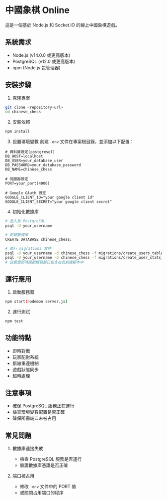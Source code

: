 # 中國象棋 Online

這是一個基於 Node.js 和 Socket.IO 的線上中國象棋遊戲。

## 系統需求

- Node.js (v14.0.0 或更高版本)
- PostgreSQL (v12.0 或更高版本)
- npm (Node.js 包管理器)

## 安裝步驟

1. 克隆專案

```bash
git clone <repository-url>
cd chinese_chess
```

2. 安裝依賴

```bash
npm install
```

3. 設置環境變數
   創建 `.env` 文件在專案根目錄，並添加以下配置：

```env
# 資料庫設定(postgresql)
DB_HOST=localhost
DB_USER=your_database_user
DB_PASSWORD=your_database_password
DB_NAME=chinese_chess

# 伺服器設定
PORT=your_port(4000)

# Google OAuth 設定
GOOGLE_CLIENT_ID="your google client id"
GOOGLE_CLIENT_SECRET="your google client secret"
```

4. 初始化數據庫

```bash
# 登入到 PostgreSQL
psql -U your_username

# 創建數據庫
CREATE DATABASE chinese_chess;

# 執行 migrations 文件
psql -U your_username -d chinese_chess -f migrations/create_users_table.sql
psql -U your_username -d chinese_chess -f migrations/create_user_stats_table.sql
# 自動更新時間戳觸發器已包含在表創建腳本中
```

## 運行應用

1. 啟動服務器

```bash
npm start(nodemon server.js)
```

2. 運行測試

```bash
npm test
```

## 功能特點

- 即時對戰
- 玩家配對系統
- 斷線重連機制
- 遊戲狀態同步
- 超時處理

## 注意事項

- 確保 PostgreSQL 服務正在運行
- 檢查環境變數配置是否正確
- 確保所需端口未被占用

## 常見問題

1. 數據庫連接失敗

   - 檢查 PostgreSQL 服務是否運行
   - 驗證數據庫憑證是否正確

2. 端口被占用
   - 修改 `.env` 文件中的 PORT 值
   - 或關閉占用端口的程序
